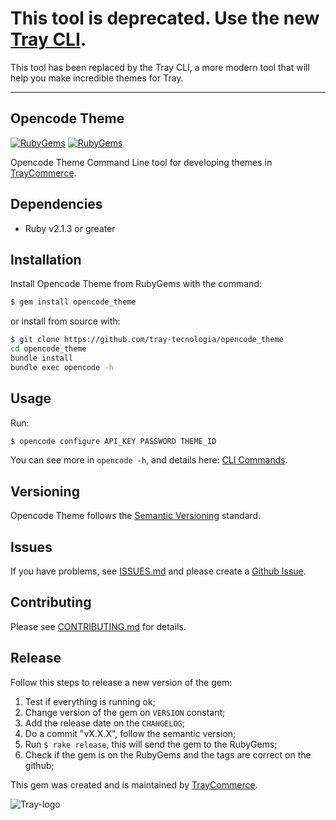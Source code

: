 # This tool is deprecated. Use the new [Tray CLI](https://github.com/tray-tecnologia/tray-cli).
This tool has been replaced by the Tray CLI, a more modern tool that will help you make incredible themes for Tray.

---

## Opencode Theme
[![RubyGems][gem_version_badge]][ruby_gems]
[![RubyGems][gem_downloads_badge]][ruby_gems]

Opencode Theme Command Line tool for developing themes in [TrayCommerce](https://github.com/tray-tecnologia).
## Dependencies

*  Ruby v2.1.3 or greater

## Installation

Install Opencode Theme from RubyGems with the command:

```bash
$ gem install opencode_theme
```

or install from source with:

```bash
$ git clone https://github.com/tray-tecnologia/opencode_theme
cd opencode_theme
bundle install
bundle exec opencode -h
```

## Usage

Run:

```bash
$ opencode configure API_KEY PASSWORD THEME_ID
```

You can see more in  `opencode -h`, and details here: [CLI Commands](http://dev.tray.com.br/hc/pt-br/articles/215996428-Comandos-da-GEM-OpenCode).

## Versioning

Opencode Theme follows the [Semantic Versioning](http://semver.org/) standard.

## Issues

If you have problems, see [ISSUES.md](https://github.com/tray-tecnologia/opencode_theme/blob/master/CONTRIBUTING.md) and please create a [Github Issue](https://github.com/tray-tecnologia/opencode_theme/issues).

## Contributing

Please see [CONTRIBUTING.md](https://github.com/tray-tecnologia/opencode_theme/blob/master/CONTRIBUTING.md) for details.

## Release

Follow this steps to release a new version of the gem:

1. Test if everything is running ok;
2. Change version of the gem on `VERSION` constant;
3. Add the release date on the `CHANGELOG`;
4. Do a commit "vX.X.X", follow the semantic version;
5. Run `$ rake release`, this will send the gem to the RubyGems;
6. Check if the gem is on the RubyGems and the tags are correct on the github;

This gem was created and is maintained by [TrayCommerce](https://github.com/tray-tecnologia).

![Tray-logo](https://avatars1.githubusercontent.com/u/3370163?v=3&s=220)


[tray_commerce]: http://www.tray.com.br
[gem_version_badge]: http://img.shields.io/gem/v/opencode_theme.svg?style=flat
[gem_downloads_badge]: http://img.shields.io/gem/dt/opencode_theme.svg?style=flat
[ruby_gems]: http://rubygems.org/gems/opencode_theme
